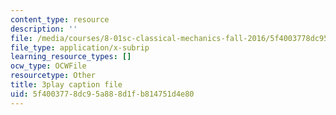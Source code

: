 ```yaml
---
content_type: resource
description: ''
file: /media/courses/8-01sc-classical-mechanics-fall-2016/5f4003778dc95a888d1fb814751d4e80_oILq3xz_XtU.vtt
file_type: application/x-subrip
learning_resource_types: []
ocw_type: OCWFile
resourcetype: Other
title: 3play caption file
uid: 5f400377-8dc9-5a88-8d1f-b814751d4e80
---
```


